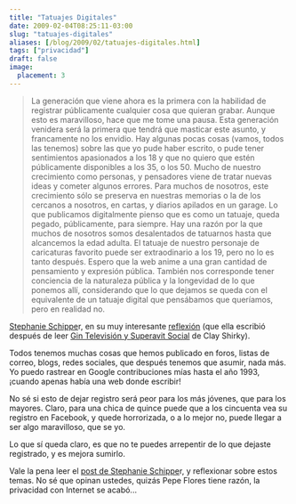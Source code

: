 ```yaml
---
title: "Tatuajes Digitales"
date: 2009-02-04T08:25:11-03:00
slug: "tatuajes-digitales"
aliases: [/blog/2009/02/tatuajes-digitales.html]
tags: ["privacidad"]
draft: false
image:
  placement: 3
---
```


> La generación que viene ahora es la primera con la habilidad de
> registrar públicamente cualquier cosa que quieran grabar. Aunque esto
> es maravilloso, hace que me tome una pausa. Esta generación venidera
> será la primera que tendrá que masticar este asunto, y francamente no
> los envidio. Hay algunas pocas cosas (vamos, todos las tenemos) sobre
> las que yo pude haber escrito, o pude tener sentimientos apasionados a
> los 18 y que no quiero que estén públicamente disponibles a los 35, o
> los 50. Mucho de nuestro crecimiento como personas, y pensadores viene
> de tratar nuevas ideas y cometer algunos errores. Para muchos de
> nosotros, este crecimiento sólo se preserva en nuestras memorias o la
> de los cercanos a nosotros, en cartas, y diarios apilados en un
> garage. Lo que publicamos digitalmente pienso que es como un tatuaje,
> queda pegado, públicamente, para siempre. Hay una razón por la que
> muchos de nosotros somos desalentados de tatuarnos hasta que
> alcancemos la edad adulta. El tatuaje de nuestro personaje de
> caricaturas favorito puede ser extraodinario a los 19, pero no lo es
> tanto después. Espero que la web anime a una gran cantidad de
> pensamiento y expresión pública. También nos corresponde tener
> conciencia de la naturaleza pública y la longevidad de lo que ponemos
> allí, considerando que lo que dejamos se queda con el equivalente de
> un tatuaje digital que pensábamos que queríamos, pero en realidad no.


[Stephanie Schippe](http://www.stephanieschipper.com/)r, en su muy
interesante
[reflexión](http://www.technologyfortherestof.us/2008/12/cognitive-surplus-and-digital-tatoos.html)
(que ella escribió después de leer [Gin Televisión y Superavit
Social](/2008/05/gin_television_y_superavit_social.html)
de Clay Shirky).

Todos tenemos muchas cosas que hemos publicado en foros, listas de
correo, blogs, redes sociales, que después tenemos que asumir, nada más.
Yo puedo rastrear en Google contribuciones mías hasta el año 1993,
¡cuando apenas había una web donde escribir!

No sé si esto de dejar registro será peor para los más jóvenes, que para
los mayores. Claro, para una chica de quince puede que a los cincuenta
vea su registro en Facebook, y quede horrorizada, o a lo mejor no, puede
llegar a ser algo maravilloso, que se yo.

Lo que sí queda claro, es que no te puedes arrepentir de lo que dejaste
registrado, y es mejora sumirlo.

Vale la pena leer el [post de Stephanie Schippe](http://www.technologyfortherestof.us/2008/12/cognitive-surplus-and-digital-tatoos.html)r,
y reflexionar sobre estos temas. No sé que opinan ustedes, quizás Pepe
Flores tiene razón, la privacidad con Internet se acabó\...
